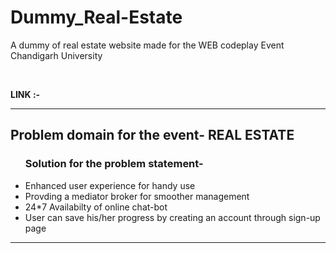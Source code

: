 # Dummy_Real-Estate
<p> A dummy of real estate website made for the WEB codeplay Event Chandigarh University </p><br>
<p><b>LINK :-</b></p> 
<hr>
<h2>Problem domain for the event- REAL ESTATE</h2>
<ul>
<lh><h3>Solution for the problem statement-</h3></lh>
<li>Enhanced user experience for handy use</li>
<li>Provding a mediator broker for smoother management</li>
<li>24*7 Availabilty of online chat-bot</li>
<li>User can save his/her progress by creating an account through sign-up page</li>
</ul>
<hr>

